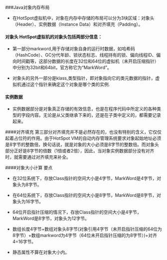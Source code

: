 ###Java对象内存布局

* 在HotSpot虚拟机中，对象在内存中存储的布局可以分为3块区域：对象头（Header）、实例数据（Instance Data）和对齐填充（Padding）。

#### 对象头 HotSpot虚拟机的对象头包括两部分信息：

* 第一部分markword,用于存储对象自身的运行时数据，如哈希码（HashCode）、GC分代年龄、锁状态标志、线程持有的锁、偏向线程ID、偏向时间戳等，这部分数据的长度在32位和64位的虚拟机（未开启压缩指针）中分别为32bit和64bit，官方称它为“MarkWord”。

* 对象头的另外一部分是klass,类型指针，即对象指向它的类元数据的指针，虚拟机通过这个指针来确定这个对象是哪个类的实例.

#### 实例数据
* 实例数据部分是对象真正存储的有效信息，也是在程序代码中所定义的各种类型的字段内容。无论是从父类继承下来的，还是在子类中定义的，都需要记录起来。

####对齐填充
第三部分对齐填充并不是必然存在的，也没有特别的含义，它仅仅起着占位符的作用。由于HotSpot VM的自动内存管理系统要求对象起始地址必须是8字节的整数倍，换句话说，就是对象的大小必须是8字节的整数倍。而对象头部分正好是8字节的倍数（1倍或者2倍），因此，当对象实例数据部分没有对齐时，就需要通过对齐填充来补全。

####对象大小计算
要点
* 在32位系统下，存放Class指针的空间大小是4字节，MarkWord是4字节，对象头为8字节。

* 在64位系统下，存放Class指针的空间大小是8字节，MarkWord是8字节，对象头为16字节。

* 64位开启指针压缩的情况下，存放Class指针的空间大小是4字节，MarkWord是8字节，对象头为12字节。

* 数组长度4字节+数组对象头8字节(对象引用4字节（未开启指针压缩的64位为8字节）+数组markword为4字节（64位未开启指针压缩的为8字节）)+对齐4=16字节。

* 静态属性不算在对象大小内。
